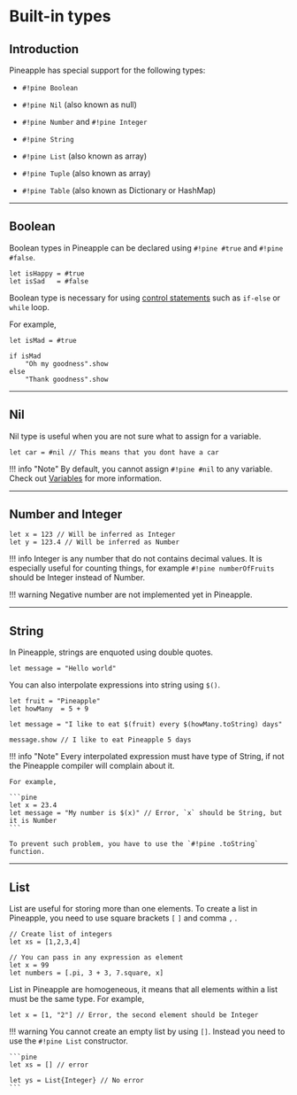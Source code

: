 # Built-in types

## Introduction

Pineapple has special support for the following types:

- `#!pine Boolean`

- `#!pine Nil` (also known as null)

- `#!pine Number` and `#!pine Integer` 

- `#!pine String`

- `#!pine List` (also known as array)

- `#!pine Tuple` (also known as array)

- `#!pine Table` (also known as Dictionary or HashMap)

---

## Boolean

Boolean types in Pineapple can be declared using `#!pine #true` and `#!pine #false`.  

```pine
let isHappy = #true
let isSad   = #false
```

Boolean type is necessary for using [control statements](./025-ControlFlowStatements.md) such as `if-else` or `while` loop.

For example,

```pine
let isMad = #true

if isMad 
    "Oh my goodness".show
else
    "Thank goodness".show
```

---

## Nil

Nil type is useful when you are not sure what to assign for a variable.

```pine
let car = #nil // This means that you dont have a car
```

!!! info "Note"
    By default, you cannot assign `#!pine #nil` to any variable. Check out [Variables](./020-Variables.md) for more information.

--- 

## Number and Integer

```pine
let x = 123 // Will be inferred as Integer
let y = 123.4 // Will be inferred as Number
```

!!! info
    Integer is any number that do not contains decimal values. It is especially useful for counting things, for example `#!pine numberOfFruits` should be Integer instead of Number.

!!! warning
    Negative number are not implemented yet in Pineapple.

--- 

## String

In Pineapple, strings are enquoted using double quotes.

```pine
let message = "Hello world"
```

You can also interpolate expressions into string using `$()`. 

```pine
let fruit = "Pineapple"
let howMany  = 5 + 9

let message = "I like to eat $(fruit) every $(howMany.toString) days"

message.show // I like to eat Pineapple 5 days
```

!!! info "Note"
    Every interpolated expression must have type of String, if not the Pineapple compiler will complain about it.  

    For example,
    
    ```pine
    let x = 23.4
    let message = "My number is $(x)" // Error, `x` should be String, but it is Number
    ```

    To prevent such problem, you have to use the `#!pine .toString` function.
--- 

## List

List are useful for storing more than one elements. To create a list in Pineapple, you need to use square brackets `[` `]` and comma `,` .

```pine
// Create list of integers
let xs = [1,2,3,4]

// You can pass in any expression as element
let x = 99
let numbers = [.pi, 3 + 3, 7.square, x]
```

List in Pineapple are homogeneous, it means that all elements within a list must be the same type. For example,

```pine
let x = [1, "2"] // Error, the second element should be Integer
```

!!! warning
    You cannot create an empty list by using `[]`. Instead you need to use the `#!pine List` constructor.

    ```pine
    let xs = [] // error

    let ys = List{Integer} // No error
    ```
